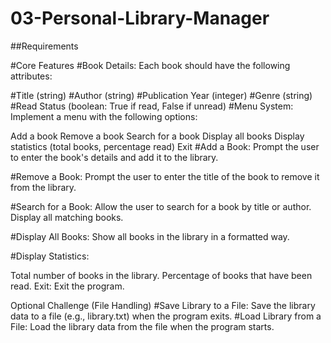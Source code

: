 # 03-Personal-Library-Manager

##Requirements

#Core Features
#Book Details: Each book should have the following attributes:

#Title (string)
#Author (string)
#Publication Year (integer)
#Genre (string)
#Read Status (boolean: True if read, False if unread)
#Menu System: Implement a menu with the following options:

Add a book
Remove a book
Search for a book
Display all books
Display statistics (total books, percentage read)
Exit
#Add a Book: Prompt the user to enter the book's details and add it to the library.

#Remove a Book: Prompt the user to enter the title of the book to remove it from the library.

#Search for a Book: Allow the user to search for a book by title or author. Display all matching books.

#Display All Books: Show all books in the library in a formatted way.

#Display Statistics:

Total number of books in the library.
Percentage of books that have been read.
Exit: Exit the program.

Optional Challenge (File Handling)
#Save Library to a File: Save the library data to a file (e.g., library.txt) when the program exits.
#Load Library from a File: Load the library data from the file when the program starts.
